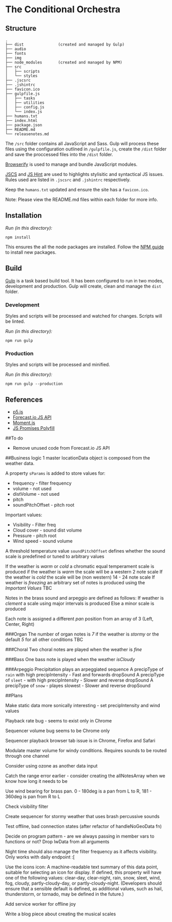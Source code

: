 # The Conditional Orchestra

## Structure

	.
	├── dist               (created and managed by Gulp)
	├── audio
	├── fonts
	├── img
	├── node_modules       (created and managed by NPM)
	├── src
	│   ├── scripts
	│   └── styles
	├── .jscsrc
	├── .jshintrc
	├── favicon.ico
	├── gulpfile.js
	│   ├── tasks
	│   ├── utilities
	│   ├── config.js
	│   └── index.js
	├── humans.txt
	├── index.html
	├── package.json
	├── README.md
	└── releasenotes.md

The `/src` folder contains all JavaScript and Sass. Gulp will process these files using the configuration outlined in `/gulpfile.js`, create the `/dist` folder and save the proccessed files into the `/dist` folder.

[Browserify](http://browserify.org/) is used to manage and bundle JavaScript modules.

[JSCS](http://jscs.info/rules.html) and [JS Hint](http://jshint.com/docs/options/) are used to highlights stylisitic and syntactical JS issues. Rules used are listed in `.jscsrc` and `.jshintrc` respectively.

Keep the `humans.txt` updated and ensure the site has a `favicon.ico`.

Note: Please view the README.md files within each folder for more info.

## Installation

*Run (in this directory):*

  `npm install`

This ensures the all the node packages are installed. Follow the [NPM guide](https://docs.npmjs.com/cli/install) to install new packages.

## Build

[Gulp](https://github.com/gulpjs/gulp/blob/master/docs/getting-started.md) is a task based build tool. It has been configured to run in two modes, development and production. Gulp will create, clean and manage the `dist` folder.

### Development

Styles and scripts will be processed and watched for changes. Scripts will be linted.

*Run (in this directory):*

  `npm run gulp`

### Production

Styles and scripts will be processed and minified.

*Run (in this directory):*

  `npm run gulp --production`

## References

* [p5.js](http://p5js.org/)
* [Forecast.io JS API](https://github.com/iantearle/forecast.io-javascript-api)
* [Moment.js](http://momentjs.com/)
* [JS Promises Polyfill](https://www.npmjs.com/package/es6-promise-polyfill)

##To do

* Remove unused code from Forecast.io JS API

##Business logic
1 master locationData object is composed from the weather data.

A property `sParams` is added to store values for:
* frequency - filter frequency
* volume - not used
* distVolume - not used
* pitch
* soundPitchOffset - pitch root

Important values:
* Visibility - Filter freq  
* Cloud cover - sound dist volume
* Pressure - pitch root
* Wind speed - sound volume

A threshold temperature value `soundPitchOffset` defines whether the sound scale is predefined or tuned to arbitrary values

If the weather is _warm_ or _cold_ a chromatic equal temperament scale is produced
if the weather is _warm_ the scale will be a western 2 note scale
If the weather is _cold_ the scale will be (non western) 14 - 24 note scale
If weather is _freezing_ an arbitrary set of notes is produced using the _Important Values_ TBC

Notes in the brass sound and arpeggio are defined as follows:
If weather is _clement_ a scale using major intervals is produced
Else a minor scale is produced

Each note is assigned a different _pan_ position from an array of 3 (Left, Center, Right)

###Organ
The number of organ notes is _7_ if the weather is _stormy_
or the default _5_ for all other conditions TBC

###Choral
Two choral notes are played when the weather is _fine_

###Bass
One bass note is played when the weather _isCloudy_

###Arpeggio
Precipitation plays an arpeggiated sequence
A precipType of `rain` with high precipIntensity - Fast and forwards dropSound
A precipType of `sleet` - with high precipIntensity - Slower and reverse dropSound
A precipType of `snow` - playes slowest - Slower and reverse dropSound

##Plans

Make static data more sonically interesting - set precipIntensity and wind values

Playback rate bug - seems to exist only in Chrome

Sequencer volume bug seems to be Chrome only

Sequencer playback browser tab issue is in Chrome, Firefox and Safari

Modulate master volume for windy conditions. Requires sounds to be routed through one channel

Consider using ozone as another data input

Catch the range error earlier - consider creating the allNotesArray when we know how long it needs to be

Use wind bearing for brass pan. 0 - 180deg is a pan from L to R, 181 - 360deg is pan from R to L

Check visibility filter

Create sequencer for stormy weather that uses brash percussive sounds

Test offline, bad connection states (after refactor of handleNoGeoData fn)

Decide on program pattern - are we always passing in member vars to functions or not?
Drop lwData from all arguments

Night time should also manage the filter frequency as it affects visibility. Only works with daily endpoint :[

Use the icons
icon: A machine-readable text summary of this data point, suitable for selecting an icon for display. If defined, this property will have one of the following values: clear-day, clear-night, rain, snow, sleet, wind, fog, cloudy, partly-cloudy-day, or partly-cloudy-night. (Developers should ensure that a sensible default is defined, as additional values, such as hail, thunderstorm, or tornado, may be defined in the future.)

Add service worker for offline joy

Write a blog piece about creating the musical scales
